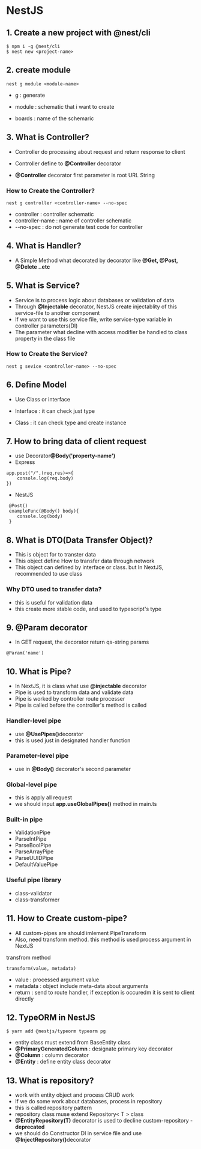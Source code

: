 # NestJS

## 1. Create a new project with @nest/cli

```
$ npm i -g @nest/cli
$ nest new <project-name>
```

## 2. create module

```
nest g module <module-name>
```

- g : generate

- module : schematic that i want to create
- boards : name of the schemaric

## 3. What is Controller?

- Controller do processing about request and return response to client

- Controller define to <strong>@Controller</strong> decorator

- <strong>@Controller</strong> decorator first parameter is root URL String

### How to Create the Controller?

```
nest g controller <controller-name> --no-spec
```

- controller : controller schematic
- controller-name : name of controller schematic
- --no-spec : do not generate test code for controller

## 4. What is Handler?

- A Simple Method what decorated by decorator like <strong>@Get, @Post, @Delete ..etc</strong>

## 5. What is Service?

- Service is to process logic about databases or validation of data
- Through <strong>@Injectable</strong> decorator, NestJS create injectablity of this service-file to another component
- If we want to use this service file, write service-type variable in controller parameters(DI)
- The parameter what decline with access modifier be handled to class property in the class file

### How to Create the Service?

```
nest g sevice <controller-name> --no-spec
```

## 6. Define Model

- Use Class or interface

- Interface : it can check just type
- Class : it can check type and create instance

## 7. How to bring data of client request

- use Decorator<strong>@Body('property-name')</strong>
- Express

```
app.post("/",(req,res)=>{
    console.log(req.body)
})
```

- NestJS

```
 @Post()
 exampleFunc(@Body() body){
    console.log(body)
 }
```

## 8. What is DTO(Data Transfer Object)?

- This is object for to transter data
- This object define How to transfer data through network
- This object can defined by interface or class. but In NextJS, recommended to use class

### Why DTO used to transfer data?

- this is useful for validation data
- this create more stable code, and used to typescript's type

## 9. @Param decorator

- In GET request, the decorator return qs-string params

```
@Param('name')
```

## 10. What is Pipe?

- In NextJS, it is class what use <strong>@injectable</strong> decorator
- Pipe is used to transform data and validate data
- Pipe is worked by controller route processer
- Pipe is called before the controller's method is called

### Handler-level pipe

- use <strong>@UsePipes()</strong>decorator
- this is used just in designated handler function

### Parameter-level pipe

- use in <strong>@Body()</strong> decorator's second parameter

### Global-level pipe

- this is apply all request
- we should input <strong>app.useGlobalPipes()</strong> method in main.ts

### Built-in pipe

- ValidationPipe
- ParseIntPipe
- ParseBoolPipe
- ParseArrayPipe
- ParseUUIDPipe
- DefaultValuePipe

### Useful pipe library

- class-validator
- class-transformer

## 11. How to Create custom-pipe?

- All custom-pipes are should imlement PipeTransform
- Also, need transform method. this method is used process argument in NextJS

transfrom method

```
transform(value, metadata)
```

- value : processed argument value
- metadata : object include meta-data about arguments
- return : send to route handler, if exception is occuredm it is sent to client directly

## 12. TypeORM in NestJS

```
$ yarn add @nestjs/typeorm typeorm pg
```

- entity class must extend from BaseEntity class
- <strong>@PrimaryGeneratedColumn</strong> : designate primary key decorator
- <strong>@Column</strong> : column decorator
- <strong>@Entity</strong> : define entity class decorator

## 13. What is repository?

- work with entity object and process CRUD work
- If we do some work about databases, process in repository
- this is called repository pattern
- repository class muse extend Repository< T > class
- <strong>@EntityRepository(T)</strong> decorator is used to decline custom-repository - <strong>deprecated</strong>
- we should do Constructor DI in service file and use <strong> @InjectRepository()</strong>decorator
